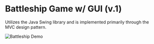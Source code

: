 # Battleship Game w/ GUI (v.1) 

Utilizes the Java Swing library and is implemented primarily through the MVC design pattern.

![Battleship Demo](https://drive.google.com/uc?export=view&id=17uvBBhzluqwUtoTlEM6o8qwlfUKpu7jj)
